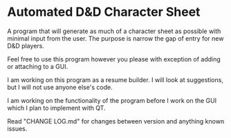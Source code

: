 # Automated D&D Character Sheet
A program that will generate as much of a character sheet as possible with minimal input from the user. The purpose is narrow the gap of entry for new D&amp;D players.

Feel free to use this program however you please with exception of adding or attaching to a GUI.

I am working on this program as a resume builder. I will look at suggestions, but I will not use anyone else's code.

I am working on the functionality of the program before I work on the GUI which I plan to implement with QT.

Read "CHANGE LOG.md" for changes between version and anything known issues.
